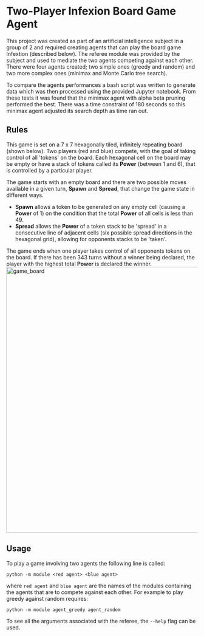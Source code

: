 # Two-Player Infexion Board Game Agent
This project was created as part of an artificial intelligence subject in a group of 2 and required creating agents that can play the board game Infextion (described below). The referee module was provided by the subject and used to mediate the two agents competing against each other. There were four agents created; two simple ones (greedy and random) and two more complex ones (minimax and Monte Carlo tree search). 

To compare the agents performances a bash script was written to generate data which was then processed using the provided Jupyter notebook. From these tests it was found that the minimax agent with alpha beta pruning performed the best. There was a time constraint of 180 seconds so this minimax agent adjusted its search depth as time ran out. 
## Rules
This game is set on a 7 x 7 hexagonally tiled, infinitely repeating board (shown below). Two players (red and blue) compete, with the goal of taking control of all 'tokens' on the board. Each hexagonal cell on the board may be empty or have a stack of tokens called its **Power** (between 1 and 6), that is controlled by a particular player. 

The game starts with an empty board and there are two possible moves available in a given turn, **Spawn** and **Spread**, that change the game state in different ways. 
- **Spawn** allows a token to be generated on any empty cell (causing a **Power** of 1) on the condition that the total **Power** of all cells is less than 49.
- **Spread** allows the **Power** of a token stack to be 'spread' in a consecutive line of adjacent cells (six possible spread directions in the hexagonal grid), allowing for opponents stacks to be 'taken'.

The game ends when one player takes control of all opponents tokens on the board. If there has been 343 turns without a winner being declared, the player with the highest total **Power** is declared the winner.
<img src="https://github.com/tristankthomas/two-player-infexion/assets/87408805/0e438a3d-c98a-4efa-8017-ec74c394495e" alt="game_board" width="700">
## Usage
To play a game involving two agents the following line is called:
```
python -m module <red agent> <blue agent>
```
where `red agent` and `blue agent` are the names of the modules containing the agents that are to compete against each other. For example to play greedy against random requires:
```
python -m module agent_greedy agent_random
```
To see all the arguments associated with the referee, the `--help` flag can be used.

